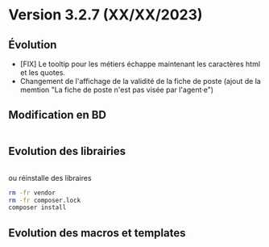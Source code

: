 Version 3.2.7 (XX/XX/2023)
====

Évolution
---
- [FIX] Le tooltip pour les métiers échappe maintenant les caractères html et les quotes.
- Changement de l'affichage de la validité de la fiche de poste (ajout de la memtion "La fiche de poste n'est pas visée par l'agent·e")

Modification en BD
---

```postgresql
```

Evolution des librairies 
---



```bash
```

ou réinstalle des libraires 
```bash
rm -fr vendor
rm -fr composer.lock
composer install
```

Evolution des macros et templates 
---

